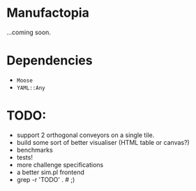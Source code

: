 Manufactopia
============

...coming soon.

Dependencies
============

* `Moose`
* `YAML::Any`

TODO:
=====

* support 2 orthogonal conveyors on a single tile.
* build some sort of better visualiser (HTML table or canvas?)
* benchmarks
* tests!
* more challenge specifications
* a better sim.pl frontend
* grep -r 'TODO' . # ;)

